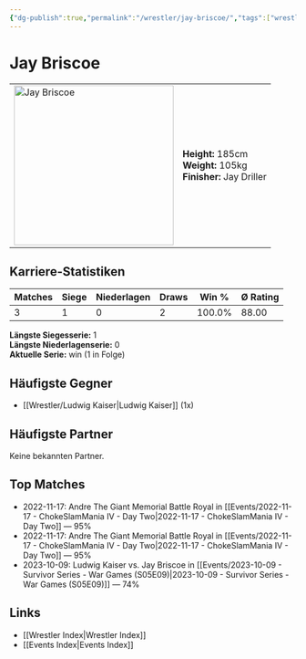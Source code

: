 ```yaml
---
{"dg-publish":true,"permalink":"/wrestler/jay-briscoe/","tags":["wrestler"],"noteIcon":"","created":"2025-08-11T09:33:19.267+02:00"}
---
```



# Jay Briscoe

<table>
<tr>
<td><img src="Jay Briscoe.png" width="280" alt="Jay Briscoe"></td>
<td>
<b>Height:</b> 185cm<br>
<b>Weight:</b> 105kg<br>
<b>Finisher:</b> Jay Driller<br>
</td>
</tr>
</table>

## Karriere-Statistiken

| Matches | Siege | Niederlagen | Draws | Win % | Ø Rating |
|---------|-------|-------------|-------|-------|-----------|
| 3 | 1 | 0 | 2 | 100.0% | 88.00 |

**Längste Siegesserie:** 1<br>**Längste Niederlagenserie:** 0<br>**Aktuelle Serie:** win (1 in Folge)


## Häufigste Gegner
- [[Wrestler/Ludwig Kaiser\|Ludwig Kaiser]] (1x)

## Häufigste Partner
Keine bekannten Partner.

## Top Matches
- 2022-11-17: Andre The Giant Memorial Battle Royal in [[Events/2022-11-17 - ChokeSlamMania IV - Day Two\|2022-11-17 - ChokeSlamMania IV - Day Two]] — 95%
- 2022-11-17: Andre The Giant Memorial Battle Royal in [[Events/2022-11-17 - ChokeSlamMania IV - Day Two\|2022-11-17 - ChokeSlamMania IV - Day Two]] — 95%
- 2023-10-09: Ludwig Kaiser vs. Jay Briscoe in [[Events/2023-10-09 - Survivor Series - War Games (S05E09)\|2023-10-09 - Survivor Series - War Games (S05E09)]] — 74%

## Links
- [[Wrestler Index\|Wrestler Index]]
- [[Events Index\|Events Index]]
